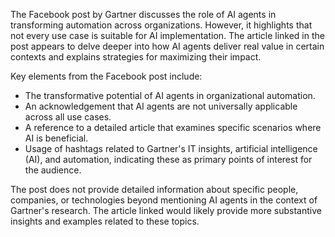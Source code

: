 The Facebook post by Gartner discusses the role of AI agents in transforming automation across organizations. However, it highlights that not every use case is suitable for AI implementation. The article linked in the post appears to delve deeper into how AI agents deliver real value in certain contexts and explains strategies for maximizing their impact.

Key elements from the Facebook post include:
- The transformative potential of AI agents in organizational automation.
- An acknowledgement that AI agents are not universally applicable across all use cases.
- A reference to a detailed article that examines specific scenarios where AI is beneficial.
- Usage of hashtags related to Gartner's IT insights, artificial intelligence (AI), and automation, indicating these as primary points of interest for the audience.

The post does not provide detailed information about specific people, companies, or technologies beyond mentioning AI agents in the context of Gartner's research. The article linked would likely provide more substantive insights and examples related to these topics.